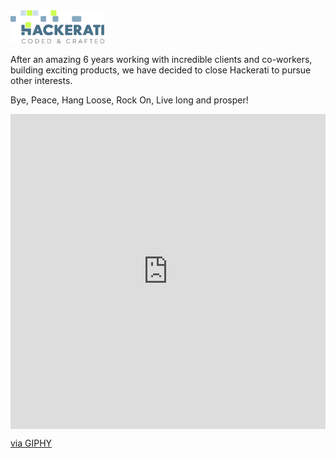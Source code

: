 <img src="hackerati_logo.png" alt="Hackerati">

After an amazing 6 years working with incredible clients and co-workers, building exciting products, we have decided to close Hackerati to pursue other interests.

Bye, Peace, Hang Loose, Rock On, Live long and prosper!

<div style="width:100%;height:0;padding-bottom:100%;position:relative;"><iframe src="https://giphy.com/embed/VjL74V63EPnpe" width="100%" height="100%" style="position:absolute" frameBorder="0" class="giphy-embed" allowFullScreen></iframe></div><p><a href="https://giphy.com/gifs/foxadhd-fox-animation-domination-high-def-VjL74V63EPnpe">via GIPHY</a></p>
